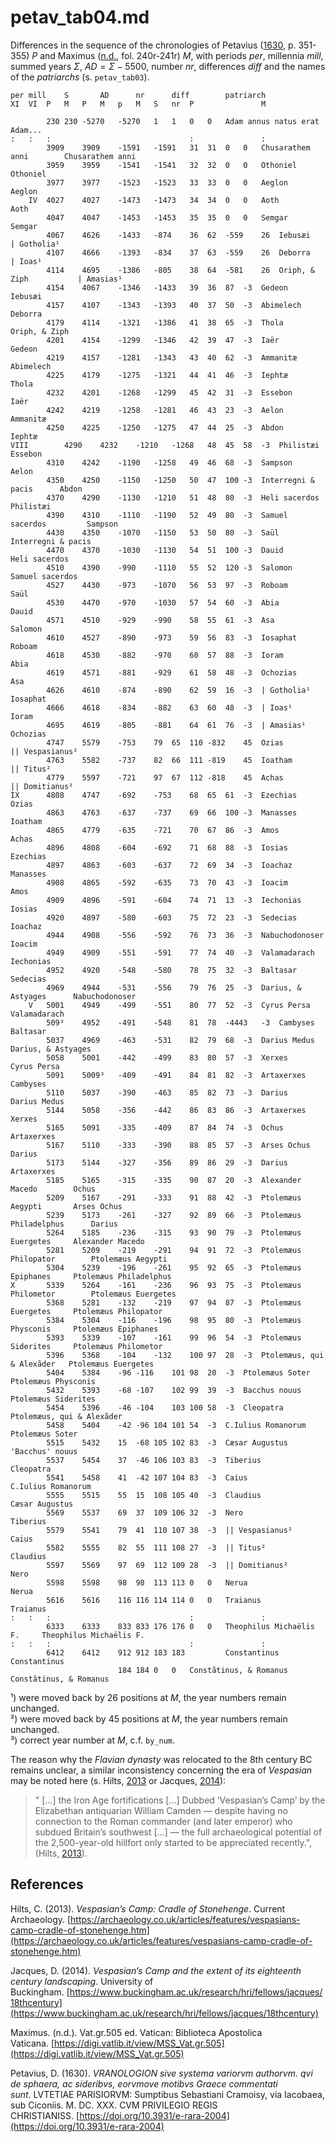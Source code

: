 # petav_tab04.md

Differences in the sequence of the chronologies of Petavius ([1630](https://doi.org/10.3931/e-rara-2004), p. 351-355) $P$ ​​and Maximus ([n.d.](https://digi.vatlib.it/view/MSS_Vat.gr.505), fol. 240r-241r) $M$, with periods $per$, millennia $mill$, summed years $\Sigma$, $AD=\Sigma-5500$, number $nr$, differences $diff$ and the names of the *patriarchs* (s. `petav_tab03`).
~~~											
per	mill	S		AD		nr		diff		patriarch	
XI	VI	P	M	P	M	p	M	S	nr	P				M
											
		230	230	-5270	-5270	1	1	0	0	Adam annus natus erat		Adam...
:	:	:								:				:
		3909	3909	-1591	-1591	31	31	0	0	Chusarathem anni		Chusarathem anni
		3959	3959	-1541	-1541	32	32	0	0	Othoniel			Othoniel
		3977	3977	-1523	-1523	33	33	0	0	Aeglon				Aeglon
	IV	4027	4027	-1473	-1473	34	34	0	0	Aoth				Aoth
		4047	4047	-1453	-1453	35	35	0	0	Semgar				Semgar
		4067	4626	-1433	-874	36	62	-559	26	Iebusæi				| Gotholia¹
		4107	4666	-1393	-834	37	63	-559	26	Deborra				| Ioas¹
		4114	4695	-1386	-805	38	64	-581	26	Oriph, & Ziph			| Amasias¹
		4154	4067	-1346	-1433	39	36	87	-3	Gedeon				Iebusæi
		4157	4107	-1343	-1393	40	37	50	-3	Abimelech			Deborra
		4179	4114	-1321	-1386	41	38	65	-3	Thola				Oriph, & Ziph
		4201	4154	-1299	-1346	42	39	47	-3	Iaër				Gedeon
		4219	4157	-1281	-1343	43	40	62	-3	Ammanitæ			Abimelech
		4225	4179	-1275	-1321	44	41	46	-3	Iephtæ				Thola
		4232	4201	-1268	-1299	45	42	31	-3	Essebon				Iaër
		4242	4219	-1258	-1281	46	43	23	-3	Aelon				Ammanitæ
		4250	4225	-1250	-1275	47	44	25	-3	Abdon				Iephtæ
VIII		4290	4232	-1210	-1268	48	45	58	-3	Philistæi			Essebon
		4310	4242	-1190	-1258	49	46	68	-3	Sampson				Aelon
		4350	4250	-1150	-1250	50	47	100	-3	Interregni & pacis		Abdon
		4370	4290	-1130	-1210	51	48	80	-3	Heli sacerdos			Philistæi
		4390	4310	-1110	-1190	52	49	80	-3	Samuel sacerdos			Sampson
		4430	4350	-1070	-1150	53	50	80	-3	Saül				Interregni & pacis
		4470	4370	-1030	-1130	54	51	100	-3	Dauid				Heli sacerdos
		4510	4390	-990	-1110	55	52	120	-3	Salomon				Samuel sacerdos
		4527	4430	-973	-1070	56	53	97	-3	Roboam				Saül
		4530	4470	-970	-1030	57	54	60	-3	Abia				Dauid
		4571	4510	-929	-990	58	55	61	-3	Asa				Salomon
		4610	4527	-890	-973	59	56	83	-3	Iosaphat			Roboam
		4618	4530	-882	-970	60	57	88	-3	Ioram				Abia
		4619	4571	-881	-929	61	58	48	-3	Ochozias			Asa
		4626	4610	-874	-890	62	59	16	-3	| Gotholia¹			Iosaphat
		4666	4618	-834	-882	63	60	48	-3	| Ioas¹				Ioram
		4695	4619	-805	-881	64	61	76	-3	| Amasias¹			Ochozias
		4747	5579	-753	79	65	110	-832	45	Ozias				|| Vespasianus²
		4763	5582	-737	82	66	111	-819	45	Ioatham				|| Titus²
		4779	5597	-721	97	67	112	-818	45	Achas				|| Domitianus²
IX		4808	4747	-692	-753	68	65	61	-3	Ezechias			Ozias
		4863	4763	-637	-737	69	66	100	-3	Manasses			Ioatham
		4865	4779	-635	-721	70	67	86	-3	Amos				Achas
		4896	4808	-604	-692	71	68	88	-3	Iosias				Ezechias
		4897	4863	-603	-637	72	69	34	-3	Ioachaz				Manasses
		4908	4865	-592	-635	73	70	43	-3	Ioacim				Amos
		4909	4896	-591	-604	74	71	13	-3	Iechonias			Iosias
		4920	4897	-580	-603	75	72	23	-3	Sedecias			Ioachaz
		4944	4908	-556	-592	76	73	36	-3	Nabuchodonoser			Ioacim
		4949	4909	-551	-591	77	74	40	-3	Valamadarach			Iechonias
		4952	4920	-548	-580	78	75	32	-3	Baltasar			Sedecias
		4969	4944	-531	-556	79	76	25	-3	Darius, & Astyages		Nabuchodonoser
	V	5001	4949	-499	-551	80	77	52	-3	Cyrus Persa			Valamadarach
		509³	4952	-491	-548	81	78	-4443	-3	Cambyses			Baltasar
		5037	4969	-463	-531	82	79	68	-3	Darius Medus			Darius, & Astyages
		5058	5001	-442	-499	83	80	57	-3	Xerxes				Cyrus Persa
		5091	5009³	-409	-491	84	81	82	-3	Artaxerxes			Cambyses
		5110	5037	-390	-463	85	82	73	-3	Darius				Darius Medus
		5144	5058	-356	-442	86	83	86	-3	Artaxerxes			Xerxes
		5165	5091	-335	-409	87	84	74	-3	Ochus				Artaxerxes
		5167	5110	-333	-390	88	85	57	-3	Arses Ochus			Darius
		5173	5144	-327	-356	89	86	29	-3	Darius				Artaxerxes
		5185	5165	-315	-335	90	87	20	-3	Alexander Macedo		Ochus
		5209	5167	-291	-333	91	88	42	-3	Ptolemæus Aegypti		Arses Ochus
		5239	5173	-261	-327	92	89	66	-3	Ptolemæus Philadelphus		Darius
		5264	5185	-236	-315	93	90	79	-3	Ptolemæus Euergetes		Alexander Macedo
		5281	5209	-219	-291	94	91	72	-3	Ptolemæus Philopator		Ptolemæus Aegypti
		5304	5239	-196	-261	95	92	65	-3	Ptolemæus Epiphanes		Ptolemæus Philadelphus
X		5339	5264	-161	-236	96	93	75	-3	Ptolemæus Philometor		Ptolemæus Euergetes
		5368	5281	-132	-219	97	94	87	-3	Ptolemæus Euergetes		Ptolemæus Philopator
		5384	5304	-116	-196	98	95	80	-3	Ptolemæus Physconis		Ptolemæus Epiphanes
		5393	5339	-107	-161	99	96	54	-3	Ptolemæus Siderites		Ptolemæus Philometor
		5396	5368	-104	-132	100	97	28	-3	Ptolemæus, qui & Alexãder	Ptolemæus Euergetes
		5404	5384	-96	-116	101	98	20	-3	Ptolemæus Soter			Ptolemæus Physconis
		5432	5393	-68	-107	102	99	39	-3	Bacchus nouus			Ptolemæus Siderites
		5454	5396	-46	-104	103	100	58	-3	Cleopatra			Ptolemæus, qui & Alexãder
		5458	5404	-42	-96	104	101	54	-3	C.Iulius Romanorum		Ptolemæus Soter
		5515	5432	15	-68	105	102	83	-3	Cæsar Augustus			'Bacchus' nouus
		5537	5454	37	-46	106	103	83	-3	Tiberius			Cleopatra
		5541	5458	41	-42	107	104	83	-3	Caius				C.Iulius Romanorum
		5555	5515	55	15	108	105	40	-3	Claudius			Cæsar Augustus
		5569	5537	69	37	109	106	32	-3	Nero				Tiberius
		5579	5541	79	41	110	107	38	-3	|| Vespasianus²			Caius
		5582	5555	82	55	111	108	27	-3	|| Titus²			Claudius
		5597	5569	97	69	112	109	28	-3	|| Domitianus²			Nero
		5598	5598	98	98	113	113	0	0	Nerua				Nerua
		5616	5616	116	116	114	114	0	0	Traianus			Traianus
:	:	:								:				:
		6333	6333	833	833	176	176	0	0	Theophilus Michaëlis F.		Theophilus Michaëlis F.
:	:	:								:				:
		6412	6412	912	912	183	183			Constantinus			Constantinus
						184	184	0	0	Constãtinus, & Romanus		Constãtinus, & Romanus
~~~
¹) were moved back by 26 positions at $M$, the year numbers remain unchanged.  
²) were moved back by 45 positions at $M$, the year numbers remain unchanged.  
³) correct year number at $M$, c.f. `by_num`.  

The reason why the *Flavian dynasty* was relocated to the 8th century BC remains unclear, a similar inconsistency concerning the era of *Vespasian* may be noted here (s. Hilts, [2013](https://archaeology.co.uk/articles/features/vespasians-camp-cradle-of-stonehenge.htm) or Jacques, [2014](https://www.buckingham.ac.uk/research/hri/fellows/jacques/18thcentury)):

>" [...] the Iron Age fortifications [...]
Dubbed ‘Vespasian’s Camp’ by the Elizabethan antiquarian William Camden — despite having no connection to the Roman commander (and later emperor) who subdued Britain’s southwest [...] — the full archaeological potential of the 2,500-year-old hillfort only started to be appreciated recently.", (Hilts, [2013](https://archaeology.co.uk/articles/features/vespasians-camp-cradle-of-stonehenge.htm)).

## References

Hilts, C. (2013). *Vespasian’s Camp: Cradle of Stonehenge*. Current Archaeology. [https://archaeology.co.uk/articles/features/vespasians-camp-cradle-of-stonehenge.htm](https://archaeology.co.uk/articles/features/vespasians-camp-cradle-of-stonehenge.htm)

Jacques, D. (2014). *Vespasian’s Camp and the extent of its eighteenth century landscaping*. University of Buckingham. [https://www.buckingham.ac.uk/research/hri/fellows/jacques/18thcentury](https://www.buckingham.ac.uk/research/hri/fellows/jacques/18thcentury)

Maximus. (n.d.). Vat.gr.505 ed. Vatican: Biblioteca Apostolica Vaticana. [https://digi.vatlib.it/view/MSS_Vat.gr.505](https://digi.vatlib.it/view/MSS_Vat.gr.505)

Petavius, D. (1630). *VRANOLOGION sive systema variorvm authorvm. qvi de sphaera, ac sideribvs, eorvmove motibvs Graece commentati sunt*. LVTETIAE PARISIORVM: Sumptibus Sebastiani Cramoisy, via Iacobaea, sub Ciconiis. M. DC. XXX. CVM PRIVILEGIO REGIS CHRISTIANISS. [https://doi.org/10.3931/e-rara-2004](https://doi.org/10.3931/e-rara-2004)
